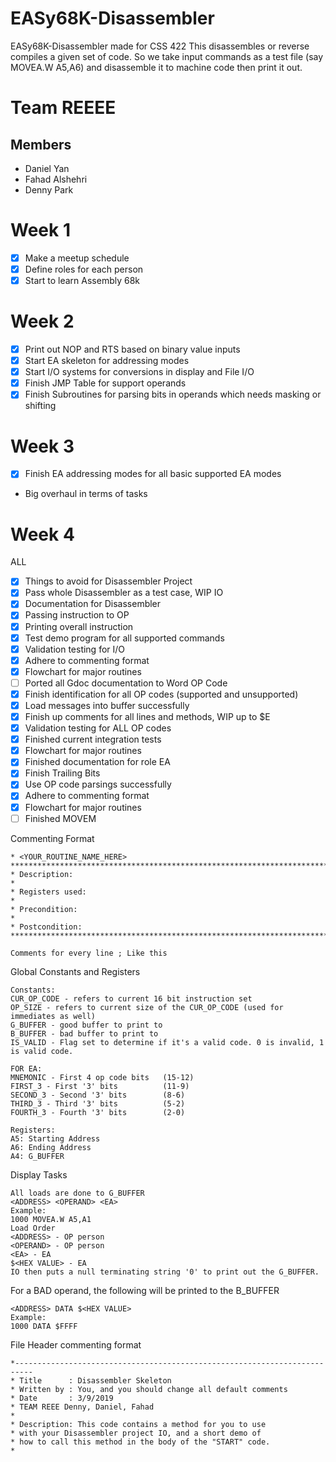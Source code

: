# EASy68K-Disassembler
EASy68K-Disassembler made for CSS 422
This disassembles or reverse compiles a given set of code. So we take input commands as a test file (say MOVEA.W A5,A6) and disassemble it to machine code then print it out.
# Team REEEE
## Members
+ Daniel Yan
+ Fahad Alshehri
+ Denny Park
# Week 1 
- [X] Make a meetup schedule
- [X] Define roles for each person
- [X] Start to learn Assembly 68k
# Week 2
- [X] Print out NOP and RTS based on binary value inputs
- [X] Start EA skeleton for addressing modes
- [X] Start I/O systems for conversions in display and File I/O
- [X] Finish JMP Table for support operands
- [X] Finish Subroutines for parsing bits in operands which needs masking or shifting
# Week 3
- [X] Finish EA addressing modes for all basic supported EA modes
- Big overhaul in terms of tasks
# Week 4
ALL
- [X] Things to avoid for Disassembler Project
- [X] Pass whole Disassembler as a test case, WIP
IO
- [X] Documentation for Disassembler
- [x] Passing instruction to OP
- [x] Printing overall instruction
- [X] Test demo program for all supported commands
- [X] Validation testing for I/O
- [X] Adhere to commenting format
- [X] Flowchart for major routines
- [ ] Ported all Gdoc documentation to Word
OP Code
- [X] Finish identification for all OP codes (supported and unsupported)
- [X] Load messages into buffer successfully
- [X] Finish up comments for all lines and methods, WIP up to $E
- [X] Validation testing for ALL OP codes
- [X] Finished current integration tests
- [X] Flowchart for major routines
- [X] Finished documentation for role
EA
- [x] Finish Trailing Bits
- [X] Use OP code parsings successfully
- [x] Adhere to commenting format
- [X] Flowchart for major routines
- [ ] Finished MOVEM

Commenting Format
```
* <YOUR_ROUTINE_NAME_HERE>
**********************************************************************************
* Description:
*
* Registers used: 
*
* Precondition: 
*
* Postcondition: 
**********************************************************************************

Comments for every line ; Like this
```
Global Constants and Registers
```
Constants:
CUR_OP_CODE - refers to current 16 bit instruction set
OP_SIZE - refers to current size of the CUR_OP_CODE (used for immediates as well)
G_BUFFER - good buffer to print to
B_BUFFER - bad buffer to print to
IS_VALID - Flag set to determine if it's a valid code. 0 is invalid, 1 is valid code.

FOR EA:
MNEMONIC - First 4 op code bits   (15-12)
FIRST_3 - First '3' bits          (11-9)
SECOND_3 - Second '3' bits        (8-6)
THIRD_3 - Third '3' bits          (5-2)
FOURTH_3 - Fourth '3' bits        (2-0)

Registers:
A5: Starting Address
A6: Ending Address
A4: G_BUFFER
```
Display Tasks
```
All loads are done to G_BUFFER
<ADDRESS> <OPERAND> <EA> 
Example:
1000 MOVEA.W A5,A1
Load Order
<ADDRESS> - OP person
<OPERAND> - OP person
<EA> - EA
$<HEX VALUE> - EA
IO then puts a null terminating string '0' to print out the G_BUFFER.
```
For a BAD operand, the following will be printed to the B_BUFFER
```
<ADDRESS> DATA $<HEX VALUE>
Example:
1000 DATA $FFFF
```


File Header commenting format
```
*--------------------------------------------------------------------------
* Title      : Disassembler Skeleton 
* Written by : You, and you should change all default comments
* Date       : 3/9/2019 
* TEAM REEE Denny, Daniel, Fahad
* 
* Description: This code contains a method for you to use
* with your Disassembler project IO, and a short demo of 
* how to call this method in the body of the "START" code.
*
```
